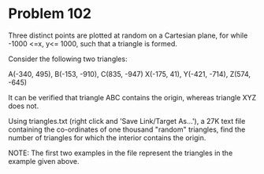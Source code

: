 Problem 102
===========

Three distinct points are plotted at random on a Cartesian plane, for while -1000 <=x, y<= 1000, such that a triangle is formed.

Consider the following two triangles:

  A(-340, 495), B(-153, -910), C(835, -947)
  X(-175, 41), Y(-421, -714), Z(574, -645)

It can be verified that triangle ABC contains the origin, whereas triangle XYZ does not.

Using triangles.txt (right click and 'Save Link/Target As...'), a 27K text file containing the co-ordinates of one thousand "random" triangles, find the number of triangles for which the interior contains the origin.

NOTE: The first two examples in the file represent the triangles in the example given above.

